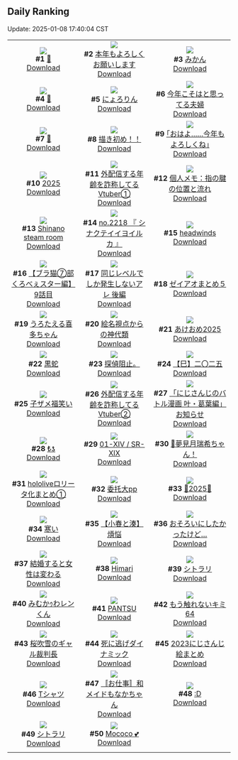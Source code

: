 ## Daily Ranking
Update: 2025-01-08 17:40:04 CST

|      |      |      |
| :----: | :----: | :----: |
| ![](https://i.pixiv.re/c/240x480/img-master/img/2025/01/06/00/40/09/125946101_p0_master1200.jpg)<br>**#1** [🐍](https://www.pixiv.net/artworks/125946101)<br>[Download](https://i.pixiv.re/img-original/img/2025/01/06/00/40/09/125946101_p0.png) | ![](https://i.pixiv.re/c/240x480/img-master/img/2025/01/06/19/31/27/125966179_p0_master1200.jpg)<br>**#2** [本年もよろしくお願いします](https://www.pixiv.net/artworks/125966179)<br>[Download](https://i.pixiv.re/img-original/img/2025/01/06/19/31/27/125966179_p0.jpg) | ![](https://i.pixiv.re/c/240x480/img-master/img/2025/01/06/20/30/01/125967925_p0_master1200.jpg)<br>**#3** [みかん](https://www.pixiv.net/artworks/125967925)<br>[Download](https://i.pixiv.re/img-original/img/2025/01/06/20/30/01/125967925_p0.png) |
| ![](https://i.pixiv.re/c/240x480/img-master/img/2025/01/07/04/10/24/125981673_p0_master1200.jpg)<br>**#4** [🐍](https://www.pixiv.net/artworks/125981673)<br>[Download](https://i.pixiv.re/img-original/img/2025/01/07/04/10/24/125981673_p0.png) | ![](https://i.pixiv.re/c/240x480/img-master/img/2025/01/06/00/07/39/125944870_p0_master1200.jpg)<br>**#5** [にょろりん](https://www.pixiv.net/artworks/125944870)<br>[Download](https://i.pixiv.re/img-original/img/2025/01/06/00/07/39/125944870_p0.jpg) | ![](https://i.pixiv.re/c/240x480/img-master/img/2025/01/06/00/03/22/125944600_p0_master1200.jpg)<br>**#6** [今年こそはと思ってる夫婦](https://www.pixiv.net/artworks/125944600)<br>[Download](https://i.pixiv.re/img-original/img/2025/01/06/00/03/22/125944600_p0.jpg) |
| ![](https://i.pixiv.re/c/240x480/img-master/img/2025/01/06/00/19/30/125945321_p0_master1200.jpg)<br>**#7** [💖](https://www.pixiv.net/artworks/125945321)<br>[Download](https://i.pixiv.re/img-original/img/2025/01/06/00/19/30/125945321_p0.png) | ![](https://i.pixiv.re/c/240x480/img-master/img/2025/01/06/20/09/58/125967377_p0_master1200.jpg)<br>**#8** [描き初め！！](https://www.pixiv.net/artworks/125967377)<br>[Download](https://i.pixiv.re/img-original/img/2025/01/06/20/09/58/125967377_p0.png) | ![](https://i.pixiv.re/c/240x480/img-master/img/2025/01/06/17/08/53/125962046_p0_master1200.jpg)<br>**#9** [｢おはよ……今年もよろしくね｣](https://www.pixiv.net/artworks/125962046)<br>[Download](https://i.pixiv.re/img-original/img/2025/01/06/17/08/53/125962046_p0.jpg) |
| ![](https://i.pixiv.re/c/240x480/img-master/img/2025/01/06/01/58/34/125948165_p0_master1200.jpg)<br>**#10** [2025](https://www.pixiv.net/artworks/125948165)<br>[Download](https://i.pixiv.re/img-original/img/2025/01/06/01/58/34/125948165_p0.png) | ![](https://i.pixiv.re/c/240x480/img-master/img/2025/01/06/20/59/31/125968884_p0_master1200.jpg)<br>**#11** [外配信する年齢を詐称してるVtuber①](https://www.pixiv.net/artworks/125968884)<br>[Download](https://i.pixiv.re/img-original/img/2025/01/06/20/59/31/125968884_p0.jpg) | ![](https://i.pixiv.re/c/240x480/img-master/img/2025/01/07/06/00/07/125982861_p0_master1200.jpg)<br>**#12** [個人メモ：指の腱の位置と流れ](https://www.pixiv.net/artworks/125982861)<br>[Download](https://i.pixiv.re/img-original/img/2025/01/07/06/00/07/125982861_p0.jpg) |
| ![](https://i.pixiv.re/c/240x480/img-master/img/2025/01/06/15/05/15/125959611_p0_master1200.jpg)<br>**#13** [Shinano steam room](https://www.pixiv.net/artworks/125959611)<br>[Download](https://i.pixiv.re/img-original/img/2025/01/06/15/05/15/125959611_p0.jpg) | ![](https://i.pixiv.re/c/240x480/img-master/img/2025/01/06/23/44/48/125975173_p0_master1200.jpg)<br>**#14** [no.2218 『 シナクテイイヨイルカ 』](https://www.pixiv.net/artworks/125975173)<br>[Download](https://i.pixiv.re/img-original/img/2025/01/06/23/44/48/125975173_p0.jpg) | ![](https://i.pixiv.re/c/240x480/img-master/img/2025/01/07/00/00/14/125975794_p0_master1200.jpg)<br>**#15** [headwinds](https://www.pixiv.net/artworks/125975794)<br>[Download](https://i.pixiv.re/img-original/img/2025/01/07/00/00/14/125975794_p0.png) |
| ![](https://i.pixiv.re/c/240x480/img-master/img/2025/01/06/19/00/17/125965203_p0_master1200.jpg)<br>**#16** [【ブラ猫⑦部 くろべぇスター編】 9話目](https://www.pixiv.net/artworks/125965203)<br>[Download](https://i.pixiv.re/img-original/img/2025/01/06/19/00/17/125965203_p0.png) | ![](https://i.pixiv.re/c/240x480/img-master/img/2025/01/06/00/07/19/125944856_p0_master1200.jpg)<br>**#17** [同じレベルでしか発生しないアレ 後編](https://www.pixiv.net/artworks/125944856)<br>[Download](https://i.pixiv.re/img-original/img/2025/01/06/00/07/19/125944856_p0.jpg) | ![](https://i.pixiv.re/c/240x480/img-master/img/2025/01/06/12/16/51/125956644_p0_master1200.jpg)<br>**#18** [ゼイアオまとめ５](https://www.pixiv.net/artworks/125956644)<br>[Download](https://i.pixiv.re/img-original/img/2025/01/06/12/16/51/125956644_p0.png) |
| ![](https://i.pixiv.re/c/240x480/img-master/img/2025/01/06/00/03/26/125944607_p0_master1200.jpg)<br>**#19** [うろたえる喜多ちゃん](https://www.pixiv.net/artworks/125944607)<br>[Download](https://i.pixiv.re/img-original/img/2025/01/06/00/03/26/125944607_p0.png) | ![](https://i.pixiv.re/c/240x480/img-master/img/2025/01/06/19/27/15/125966024_p0_master1200.jpg)<br>**#20** [絵名視点からの神代類](https://www.pixiv.net/artworks/125966024)<br>[Download](https://i.pixiv.re/img-original/img/2025/01/06/19/27/15/125966024_p0.jpg) | ![](https://i.pixiv.re/c/240x480/img-master/img/2025/01/06/10/14/01/125954676_p0_master1200.jpg)<br>**#21** [あけおめ2025](https://www.pixiv.net/artworks/125954676)<br>[Download](https://i.pixiv.re/img-original/img/2025/01/06/10/14/01/125954676_p0.jpg) |
| ![](https://i.pixiv.re/c/240x480/img-master/img/2025/01/06/00/19/49/125945337_p0_master1200.jpg)<br>**#22** [黒蛇](https://www.pixiv.net/artworks/125945337)<br>[Download](https://i.pixiv.re/img-original/img/2025/01/06/00/19/49/125945337_p0.png) | ![](https://i.pixiv.re/c/240x480/img-master/img/2025/01/06/11/09/36/125955445_p0_master1200.jpg)<br>**#23** [探偵阻止。](https://www.pixiv.net/artworks/125955445)<br>[Download](https://i.pixiv.re/img-original/img/2025/01/06/11/09/36/125955445_p0.jpg) | ![](https://i.pixiv.re/c/240x480/img-master/img/2025/01/07/00/00/11/125975774_p0_master1200.jpg)<br>**#24** [【巳】二〇二五](https://www.pixiv.net/artworks/125975774)<br>[Download](https://i.pixiv.re/img-original/img/2025/01/07/00/00/11/125975774_p0.jpg) |
| ![](https://i.pixiv.re/c/240x480/img-master/img/2025/01/06/00/06/51/125944829_p0_master1200.jpg)<br>**#25** [子ザメ福笑い](https://www.pixiv.net/artworks/125944829)<br>[Download](https://i.pixiv.re/img-original/img/2025/01/06/00/06/51/125944829_p0.jpg) | ![](https://i.pixiv.re/c/240x480/img-master/img/2025/01/07/21/21/19/126000598_p0_master1200.jpg)<br>**#26** [外配信する年齢を詐称してるVtuber②](https://www.pixiv.net/artworks/126000598)<br>[Download](https://i.pixiv.re/img-original/img/2025/01/07/21/21/19/126000598_p0.png) | ![](https://i.pixiv.re/c/240x480/img-master/img/2025/01/06/20/28/09/125967856_p0_master1200.jpg)<br>**#27** [「にじさんじのバトル漫画 叶・葛葉編」お知らせ](https://www.pixiv.net/artworks/125967856)<br>[Download](https://i.pixiv.re/img-original/img/2025/01/06/20/28/09/125967856_p0.jpg) |
| ![](https://i.pixiv.re/c/240x480/img-master/img/2025/01/06/12/07/35/125956465_p0_master1200.jpg)<br>**#28** [₺ƾ](https://www.pixiv.net/artworks/125956465)<br>[Download](https://i.pixiv.re/img-original/img/2025/01/06/12/07/35/125956465_p0.png) | ![](https://i.pixiv.re/c/240x480/img-master/img/2025/01/06/01/00/01/125946715_p0_master1200.jpg)<br>**#29** [01-ⅩⅣ /  SR-ⅩⅨ](https://www.pixiv.net/artworks/125946715)<br>[Download](https://i.pixiv.re/img-original/img/2025/01/06/01/00/01/125946715_p0.png) | ![](https://i.pixiv.re/c/240x480/img-master/img/2025/01/06/22/38/57/125972750_p0_master1200.jpg)<br>**#30** [🥛夢見月瑞希ちゃん！](https://www.pixiv.net/artworks/125972750)<br>[Download](https://i.pixiv.re/img-original/img/2025/01/06/22/38/57/125972750_p0.jpg) |
| ![](https://i.pixiv.re/c/240x480/img-master/img/2025/01/07/14/11/41/125990106_p0_master1200.jpg)<br>**#31** [hololiveロリータ化まとめ①](https://www.pixiv.net/artworks/125990106)<br>[Download](https://i.pixiv.re/img-original/img/2025/01/07/14/11/41/125990106_p0.jpg) | ![](https://i.pixiv.re/c/240x480/img-master/img/2025/01/06/16/10/26/125960795_p0_master1200.jpg)<br>**#32** [委托大pp](https://www.pixiv.net/artworks/125960795)<br>[Download](https://i.pixiv.re/img-original/img/2025/01/06/16/10/26/125960795_p0.jpg) | ![](https://i.pixiv.re/c/240x480/img-master/img/2025/01/06/00/00/26/125944222_p0_master1200.jpg)<br>**#33** [🐍2025🐍](https://www.pixiv.net/artworks/125944222)<br>[Download](https://i.pixiv.re/img-original/img/2025/01/06/00/00/26/125944222_p0.jpg) |
| ![](https://i.pixiv.re/c/240x480/img-master/img/2025/01/06/00/27/31/125945629_p0_master1200.jpg)<br>**#34** [寒い](https://www.pixiv.net/artworks/125945629)<br>[Download](https://i.pixiv.re/img-original/img/2025/01/06/00/27/31/125945629_p0.jpg) | ![](https://i.pixiv.re/c/240x480/img-master/img/2025/01/06/23/33/41/125974749_p0_master1200.jpg)<br>**#35** [【小春と湊】煩悩](https://www.pixiv.net/artworks/125974749)<br>[Download](https://i.pixiv.re/img-original/img/2025/01/06/23/33/41/125974749_p0.png) | ![](https://i.pixiv.re/c/240x480/img-master/img/2025/01/06/23/59/14/125975687_p0_master1200.jpg)<br>**#36** [おそろいにしたかったけど…](https://www.pixiv.net/artworks/125975687)<br>[Download](https://i.pixiv.re/img-original/img/2025/01/06/23/59/14/125975687_p0.jpg) |
| ![](https://i.pixiv.re/c/240x480/img-master/img/2025/01/07/00/03/14/125976176_p0_master1200.jpg)<br>**#37** [結婚すると女性は変わる](https://www.pixiv.net/artworks/125976176)<br>[Download](https://i.pixiv.re/img-original/img/2025/01/07/00/03/14/125976176_p0.jpg) | ![](https://i.pixiv.re/c/240x480/img-master/img/2025/01/06/19/41/29/125966449_p0_master1200.jpg)<br>**#38** [Himari](https://www.pixiv.net/artworks/125966449)<br>[Download](https://i.pixiv.re/img-original/img/2025/01/06/19/41/29/125966449_p0.jpg) | ![](https://i.pixiv.re/c/240x480/img-master/img/2025/01/07/01/03/34/125978287_p0_master1200.jpg)<br>**#39** [シトラリ](https://www.pixiv.net/artworks/125978287)<br>[Download](https://i.pixiv.re/img-original/img/2025/01/07/01/03/34/125978287_p0.jpg) |
| ![](https://i.pixiv.re/c/240x480/img-master/img/2025/01/06/00/38/48/125946061_p0_master1200.jpg)<br>**#40** [みむかｩわレンくん](https://www.pixiv.net/artworks/125946061)<br>[Download](https://i.pixiv.re/img-original/img/2025/01/06/00/38/48/125946061_p0.jpg) | ![](https://i.pixiv.re/c/240x480/img-master/img/2025/01/06/01/20/42/125947309_p0_master1200.jpg)<br>**#41** [PANTSU](https://www.pixiv.net/artworks/125947309)<br>[Download](https://i.pixiv.re/img-original/img/2025/01/06/01/20/42/125947309_p0.jpg) | ![](https://i.pixiv.re/c/240x480/img-master/img/2025/01/07/12/56/23/125988826_p0_master1200.jpg)<br>**#42** [もう触れないキミ64](https://www.pixiv.net/artworks/125988826)<br>[Download](https://i.pixiv.re/img-original/img/2025/01/07/12/56/23/125988826_p0.jpg) |
| ![](https://i.pixiv.re/c/240x480/img-master/img/2025/01/06/13/19/09/125955951_p0_master1200.jpg)<br>**#43** [桜吹雪のギャル裁判長](https://www.pixiv.net/artworks/125955951)<br>[Download](https://i.pixiv.re/img-original/img/2025/01/06/13/19/09/125955951_p0.png) | ![](https://i.pixiv.re/c/240x480/img-master/img/2025/01/06/08/43/36/125953485_p0_master1200.jpg)<br>**#44** [死に逃げダイナミック](https://www.pixiv.net/artworks/125953485)<br>[Download](https://i.pixiv.re/img-original/img/2025/01/06/08/43/36/125953485_p0.jpg) | ![](https://i.pixiv.re/c/240x480/img-master/img/2025/01/07/13/43/33/125989634_p0_master1200.jpg)<br>**#45** [2023にじさんじ絵まとめ](https://www.pixiv.net/artworks/125989634)<br>[Download](https://i.pixiv.re/img-original/img/2025/01/07/13/43/33/125989634_p0.jpg) |
| ![](https://i.pixiv.re/c/240x480/img-master/img/2025/01/07/01/16/04/125978611_p0_master1200.jpg)<br>**#46** [Tシャツ](https://www.pixiv.net/artworks/125978611)<br>[Download](https://i.pixiv.re/img-original/img/2025/01/07/01/16/04/125978611_p0.jpg) | ![](https://i.pixiv.re/c/240x480/img-master/img/2025/01/06/13/19/00/125957758_p0_master1200.jpg)<br>**#47** [〚お仕事〛和メイドもなかちゃん](https://www.pixiv.net/artworks/125957758)<br>[Download](https://i.pixiv.re/img-original/img/2025/01/06/13/19/00/125957758_p0.jpg) | ![](https://i.pixiv.re/c/240x480/img-master/img/2025/01/06/13/10/29/125957627_p0_master1200.jpg)<br>**#48** [:D](https://www.pixiv.net/artworks/125957627)<br>[Download](https://i.pixiv.re/img-original/img/2025/01/06/13/10/29/125957627_p0.jpg) |
| ![](https://i.pixiv.re/c/240x480/img-master/img/2025/01/07/00/00/22/125975832_p0_master1200.jpg)<br>**#49** [シトラリ](https://www.pixiv.net/artworks/125975832)<br>[Download](https://i.pixiv.re/img-original/img/2025/01/07/00/00/22/125975832_p0.png) | ![](https://i.pixiv.re/c/240x480/img-master/img/2025/01/06/07/09/00/125952308_p0_master1200.jpg)<br>**#50** [Mococo 💕](https://www.pixiv.net/artworks/125952308)<br>[Download](https://i.pixiv.re/img-original/img/2025/01/06/07/09/00/125952308_p0.png) |
|      |
